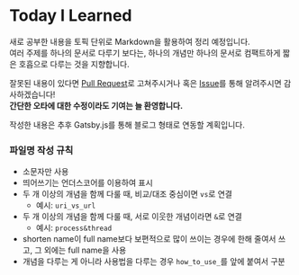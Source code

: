 # Today I Learned
새로 공부한 내용을 토픽 단위로 Markdown을 활용하여 정리 예정입니다.  
여러 주제를 하나의 문서로 다루기 보다는, 하나의 개념만 하나의 문서로 컴팩트하게 짧은 호흡으로 다루는 것을 지향합니다.  

잘못된 내용이 있다면 [Pull Request](https://github.com/HyunSangHan/TIL/pulls)로 고쳐주시거나 혹은 [Issue](https://github.com/HyunSangHan/TIL/issues)를 통해 알려주시면 감사하겠습니다!  
**간단한 오타에 대한 수정이라도 기여는 늘 환영합니다.**  

작성한 내용은 추후 Gatsby.js를 통해 블로그 형태로 연동할 계획입니다.  

### 파일명 작성 규칙
- 소문자만 사용
- 띄어쓰기는 언더스코어를 이용하여 표시
- 두 개 이상의 개념을 함께 다룰 때, 비교/대조 중심이면 `vs`로 연결
  * 예시: `uri_vs_url`
- 두 개 이상의 개념을 함께 다룰 때, 서로 이웃한 개념이라면 `&`로 연결
  * 예시: `process&thread`
- shorten name이 full name보다 보편적으로 많이 쓰이는 경우에 한해 줄여서 쓰고, 그 외에는 full name을 사용
- 개념을 다루는 게 아니라 사용법을 다루는 경우 `how_to_use_`를 앞에 붙여서 구분